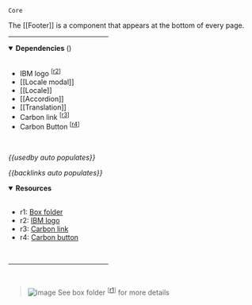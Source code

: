 `Core` <!-- category start --><!-- category end -->

The [[Footer]] is a component that appears at the bottom of every page. 

<hr width="40%" />

<!-- toc start depthStart="2" --><!-- toc end -->

<details open="true">
  <summary><strong>Dependencies</strong> (<!-- dependencyCount start --><!-- dependencyCount end -->)</summary><br />

- IBM logo <sup>[[r2](#resources)]</sup>
- [[Locale modal]]
- [[Locale]]
- [[Accordion]]
- [[Translation]]
- Carbon link <sup>[[r3](#resources)]</sup>
- Carbon Button <sup>[[r4](#resources)]</sup>

<br />
</details>

<!-- usedby start -->
*{{usedby auto populates}}*
<!-- usedby end -->

<!-- backlinks start -->
*{{backlinks auto populates}}*
<!-- backlinks end -->

<a name="resources"></a>
<details open="true">
  <summary><strong>Resources</strong></summary><br />

- r1: [Box folder](https://ibm.ent.box.com/folder/101562989787)
- r2: [IBM logo](https://github.com/carbon-design-system/carbon-for-ibm-dotcom/tree/master/packages/styles/icons/svg)
- r3: [Carbon link](https://www.carbondesignsystem.com/components/link/usage/)
- r4: [Carbon button](https://www.carbondesignsystem.com/components/button/usage/)

<br />
</details>

<hr width="40%" />

<br />

> ![image](https://user-images.githubusercontent.com/3793636/117873919-f6faba80-b265-11eb-81a5-039bdcd822e8.png)  See box folder <sup>[[r1](#resources)]</sup> for more details